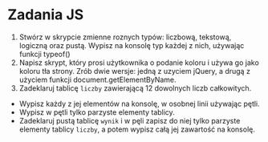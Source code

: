 # Zadania JS
1. Stwórz w skrypcie zmienne roznych typów: liczbową, tekstową, logiczną oraz pustą. Wypisz na konsolę typ każdej z nich, używając funkcji typeof()
2. Napisz skrypt, który prosi użytkownika o podanie koloru i używa go jako koloru tła strony. Zrób dwie wersje: jedną z uzyciem jQuery, a drugą z użyciem funkcji document.getElementByName.
3. Zadeklaruj tablicę `liczby` zawierającą 12 dowolnych liczb całkowitych. 
  * Wypisz każdy z jej elementów na konsolę, w osobnej linii używając pętli.
  * Wypisz w pętli tylko parzyste elementy tablicy.
  * Zadeklaruj pustą tablicę `wynik` i w pęli zapisz do niej tylko parzyste elementy tablicy `liczby`, a potem wypisz całą jej zawartość na konsolę.
